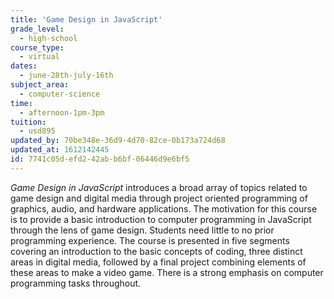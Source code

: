 ```yaml
---
title: 'Game Design in JavaScript'
grade_level:
  - high-school
course_type:
  - virtual
dates:
  - june-28th-july-16th
subject_area:
  - computer-science
time:
  - afternoon-1pm-3pm
tuition:
  - usd895
updated_by: 70be348e-36d9-4d70-82ce-0b173a724d68
updated_at: 1612142445
id: 7741c05d-efd2-42ab-b6bf-06446d9e6bf5
---
```

<i>Game Design in JavaScript</i> introduces a broad array of topics related to game design and digital media through project oriented programming of graphics, audio, and hardware applications. The motivation for this course is to provide a basic introduction to computer programming in JavaScript through the lens of game design. Students need little to no prior programming experience. The course is presented in five segments covering an introduction to the basic concepts of coding, three distinct areas in digital media, followed by a final project combining elements of these areas to make a video game. There is a strong emphasis on computer programming tasks throughout.